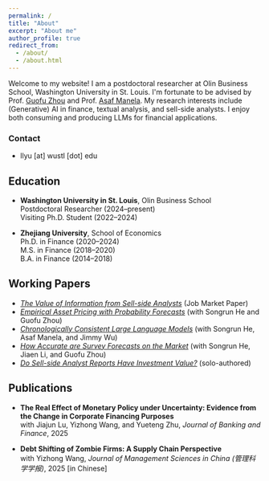 ```yaml
---
permalink: /
title: "About"
excerpt: "About me"
author_profile: true
redirect_from: 
  - /about/
  - /about.html
---
```


Welcome to my website! I am a postdoctoral researcher at Olin Business School, Washington University in St. Louis. I'm fortunate to be advised by Prof. [Guofu Zhou](https://apps.olin.wustl.edu/faculty/zhou/) and Prof. [Asaf Manela](https://asafmanela.github.io/). My research interests include (Generative) AI in finance, textual analysis, and sell-side analysts. I enjoy both consuming and producing LLMs for financial applications.

### Contact
- llyu [at] wustl [dot] edu

## Education
- **Washington University in St. Louis**, Olin Business School  
  Postdoctoral Researcher (2024–present)  
  Visiting Ph.D. Student (2022–2024)

- **Zhejiang University**, School of Economics  
  Ph.D. in Finance (2020–2024)  
  M.S. in Finance (2018–2020)  
  B.A. in Finance (2014–2018)

## Working Papers
- [*The Value of Information from Sell-side Analysts*](https://papers.ssrn.com/sol3/papers.cfm?abstract_id=5003916) (Job Market Paper)  
- [*Empirical Asset Pricing with Probability Forecasts*](https://papers.ssrn.com/sol3/papers.cfm?abstract_id=4717935) (with Songrun He and Guofu Zhou)  
- [*Chronologically Consistent Large Language Models*](https://papers.ssrn.com/sol3/papers.cfm?abstract_id=5159615) (with Songrun He, Asaf Manela, and Jimmy Wu)  
- [*How Accurate are Survey Forecasts on the Market*](https://papers.ssrn.com/sol3/papers.cfm?abstract_id=4390165) (with Songrun He, Jiaen Li, and Guofu Zhou)  
- [*Do Sell-side Analyst Reports Have Investment Value?*](https://papers.ssrn.com/sol3/papers.cfm?abstract_id=5158214) (solo-authored)

## Publications
- **The Real Effect of Monetary Policy under Uncertainty: Evidence from the Change in Corporate Financing Purposes**  
  with Jiajun Lu, Yizhong Wang, and Yueteng Zhu, *Journal of Banking and Finance*, 2025

- **Debt Shifting of Zombie Firms: A Supply Chain Perspective**  
  with Yizhong Wang, *Journal of Management Sciences in China (管理科学学报)*, 2025 [in Chinese]
